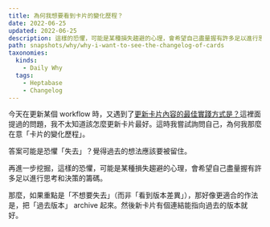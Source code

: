 ```yaml
---
title: 為何我想要看到卡片的變化歷程？
date: 2022-06-25
updated: 2022-06-25
description: 這樣的恐懼，可能是某種損失趨避的心理，會希望自己盡量握有許多足以進行思考和決策的籌碼。
path: snapshots/why/why-i-want-to-see-the-changelog-of-cards
taxonomies:
  kinds: 
    - Daily Why
  tags: 
    - Heptabase
    - Changelog
---
```


今天在更新某個 workflow 時，又遇到了[更新卡片內容的最佳實踐方式是？](@/snapshots/random-what-is-the-best-practice-for-updating-card-content.md)這裡面提過的問題，我不太知道該怎麼更新卡片最好。這時我嘗試詢問自己，為何我那麼在意「卡片的變化歷程」。

答案可能是恐懼「失去」？覺得過去的想法應該要被留住。

再進一步挖掘，這樣的恐懼，可能是某種損失趨避的心理，會希望自己盡量握有許多足以進行思考和決策的籌碼。

那麼，如果重點是「不想要失去」（而非「看到版本差異」），那好像更適合的作法是，把「過去版本」 archive 起來。然後新卡片有個連結能指向過去的版本就好。
